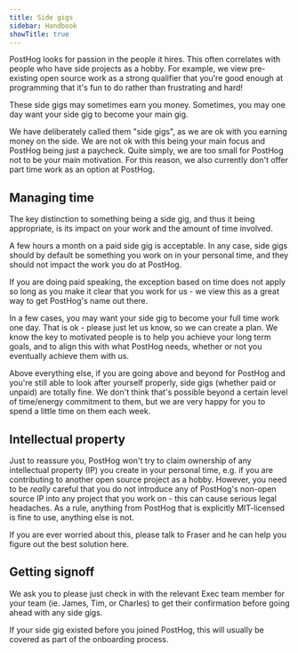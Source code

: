 ```yaml
---
title: Side gigs
sidebar: Handbook
showTitle: true
---
```


PostHog looks for passion in the people it hires. This often correlates with people who have side projects as a hobby. For example, we view pre-existing open source work as a strong qualifier that you're good enough at programming that it's fun to do rather than frustrating and hard!

These side gigs may sometimes earn you money. Sometimes, you may one day want your side gig to become your main gig.

We have deliberately called them "side gigs", as we are ok with you earning money on the side. We are not ok with this being your main focus and PostHog being just a paycheck. Quite simply, we are too small for PostHog not to be your main motivation. For this reason, we also currently don't offer part time work as an option at PostHog. 

## Managing time

The key distinction to something being a side gig, and thus it being appropriate, is its impact on your work and the amount of time involved.

A few hours a month on a paid side gig is acceptable. In any case, side gigs should by default be something you work on in your personal time, and they should not impact the work you do at PostHog.

If you are doing paid speaking, the exception based on time does not apply so long as you make it clear that you work for us - we view this as a great way to get PostHog's name out there.

In a few cases, you may want your side gig to become your full time work one day. That is ok - please just let us know, so we can create a plan. We know the key to motivated people is to help you achieve your long term goals, and to align this with what PostHog needs, whether or not you eventually achieve them with us.

Above everything else, if you are going above and beyond for PostHog and you're still able to look after yourself properly, side gigs (whether paid or unpaid) are totally fine. We don't think that's possible beyond a certain level of time/energy commitment to them, but we are very happy for you to spend a little time on them each week.

## Intellectual property

Just to reassure you, PostHog won't try to claim ownership of any intellectual property (IP) you create in your personal time, e.g. if you are contributing to another open source project as a hobby. However, you need to be _really_ careful that you do not introduce any of PostHog's non-open source IP into any project that you work on - this can cause serious legal headaches. As a rule, anything from PostHog that is explicitly MIT-licensed is fine to use, anything else is not.

If you are ever worried about this, please talk to Fraser and he can help you figure out the best solution here. 

## Getting signoff

We ask you to please just check in with the relevant Exec team member for your team (ie. James, Tim, or Charles) to get their confirmation before going ahead with any side gigs. 

If your side gig existed before you joined PostHog, this will usually be covered as part of the onboarding process. 
